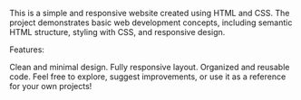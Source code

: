This is a simple and responsive website created using HTML and CSS. The project demonstrates basic web development concepts, including semantic HTML structure, styling with CSS, and responsive design.

Features:

Clean and minimal design.
Fully responsive layout.
Organized and reusable code.
Feel free to explore, suggest improvements, or use it as a reference for your own projects!

